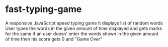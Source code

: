 # fast-typing-game
A responsive JavaScript  speed typing game 
It displays list of random words 
User types the words in the given amount of time  displayed and gets marks for the same 
if an user doesn' enter the words shown in the given amount of time then his score gets 0 
and "Game Over"
